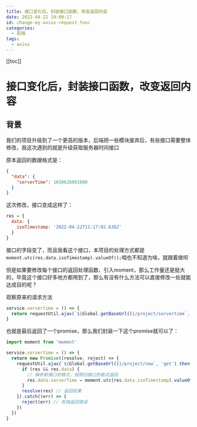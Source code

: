 ```yaml
---
title: 接口变化后，封装接口函数，改变返回内容
date: 2022-04-22 19:09:17
id: change-my-axios-request-func
categories:
  - 前端
tags:
  - axios
---
```


[[toc]]

# 接口变化后，封装接口函数，改变返回内容

## 背景

我们的项目升级到了一个更高的版本，后端把一些模块废弃后，有些接口需要整体修改，我这次遇到的就是升级获取服务器时间接口

原本返回的数据格式是：

```json
{
  "data": {
    "serverTime": 1650626081000
  }
}
```

这次修改，接口变成这样了：

```js
res = {
  data: {
    isoTimestamp: '2022-04-22T11:17:02.638Z'
  }
}
```

接口的字段变了，而且我看这个接口，本项目的处理方式都是`moment.utc(res.data.isoTimestamp).valueOf();`咱也不知道为啥，就跟着做呗

但是如果要修改每个接口的返回处理函数、引入moment，那么工作量还是挺大的，毕竟这个接口好多地方都用到了，那么有没有什么方法可以直接修改一处就能达成目的呢？

观察原来的请求方法

```js
service.servertime = () => {
  return requestUtil.ajax(`${Global.getBaseUrl()}/project/servertime`, 'post')
}
```

也就是最后返回了一个promise，那么我们封装一下这个promise就可以了：

```js
import moment from 'moment'

service.servertime = () => {
  return new Promise((resolve, reject) => {
    requestUtil.ajax(`${Global.getBaseUrl()}/project/now`, 'get').then((res) => {
      if (res && res.data) {
        // 解析新接口的格式，按照旧接口的格式返回
        res.data.serverTime = moment.utc(res.data.isoTimestamp).valueOf()
      }
      resolve(res) // 返回结果
    }).catch((err) => {
      reject(err) // 有错返回错误
    })
  })
}
```
